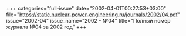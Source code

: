 +++
categories="full-issue"
date="2002-04-01T00:27:53+03:00"
file="https://static.nuclear-power-engineering.ru/journals/2002/04.pdf"
issue="2002-04"
issue_name="2002 - №04"
title="Полный номер журнала №04 за 2002 год"
+++